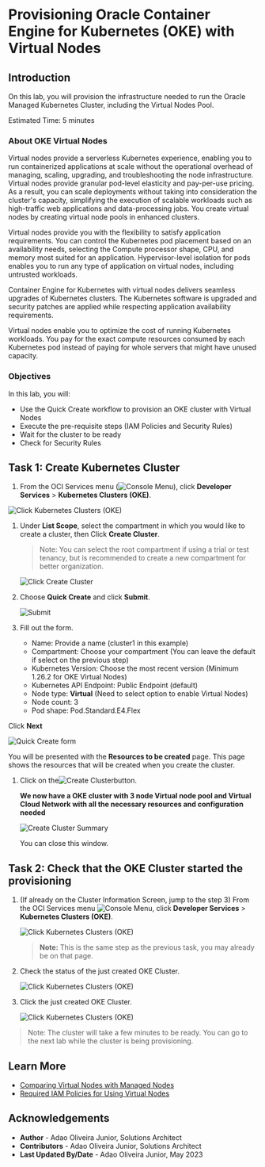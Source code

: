 # Provisioning Oracle Container Engine for Kubernetes (OKE) with Virtual Nodes

## Introduction

On this lab, you will provision the infrastructure needed to run the Oracle Managed Kubernetes Cluster, including the Virtual Nodes Pool.

Estimated Time: 5 minutes

### About OKE Virtual Nodes

Virtual nodes provide a serverless Kubernetes experience, enabling you to run containerized applications at scale without the operational overhead of managing, scaling, upgrading, and troubleshooting the node infrastructure. Virtual nodes provide granular pod-level elasticity and pay-per-use pricing. As a result, you can scale deployments without taking into consideration the cluster's capacity, simplifying the execution of scalable workloads such as high-traffic web applications and data-processing jobs. You create virtual nodes by creating virtual node pools in enhanced clusters.

Virtual nodes provide you with the flexibility to satisfy application requirements. You can control the Kubernetes pod placement based on an availability needs, selecting the Compute processor shape, CPU, and memory most suited for an application. Hypervisor-level isolation for pods enables you to run any type of application on virtual nodes, including untrusted workloads.

Container Engine for Kubernetes with virtual nodes delivers seamless upgrades of Kubernetes clusters. The Kubernetes software is upgraded and security patches are applied while respecting application availability requirements.

Virtual nodes enable you to optimize the cost of running Kubernetes workloads. You pay for the exact compute resources consumed by each Kubernetes pod instead of paying for whole servers that might have unused capacity.

### Objectives

In this lab, you will:

* Use the Quick Create workflow to provision an OKE cluster with Virtual Nodes
* Execute the pre-requisite steps (IAM Policies and Security Rules)
* Wait for the cluster to be ready
* Check for Security Rules

## Task 1: Create Kubernetes Cluster

1. From the OCI Services menu (![Console Menu](images/oci_hamburger_menu.png)), click **Developer Services** > **Kubernetes Clusters (OKE)**.

  ![Click Kubernetes Clusters (OKE)](images/oci_oke_menu.png)

1. Under **List Scope**, select the compartment in which you would like to create a cluster, then Click **Create Cluster**.

    > Note: You can select the root compartment if using a trial or test tenancy, but is recommended to create a new compartment for better organization.

    ![Click Create Cluster](images/oci_oke_landing.png)

1. Choose **Quick Create** and click **Submit**.

    ![Submit](images/oke_create_cluster_quick_create.png)

1. Fill out the form.

    * Name: Provide a name (cluster1 in this example)
    * Compartment: Choose your compartment (You can leave the default if select on the previous step)
    * Kubernetes Version: Choose the most recent version (Minimum 1.26.2 for OKE Virtual Nodes)
    * Kubernetes API Endpoint: Public Endpoint (default)
    * Node type: **Virtual** (Need to select option to enable Virtual Nodes)
    * Node count: 3
    * Pod shape: Pod.Standard.E4.Flex

  Click **Next**

  ![Quick Create form](images/oke_create_quick_cluster_form.png)

  You will be presented with the **Resources to be created** page. This page shows the resources that will be created when you create the cluster.

1. Click on the![Create Cluster](images/oke_create_cluster_button.png)button.

    **We now have a OKE cluster with 3 node Virtual node pool and Virtual Cloud Network with all the necessary resources and configuration needed**

    ![Create Cluster Summary](images/oke_created_resources.png)

    You can close this window.

## Task 2: Check that the OKE Cluster started the provisioning

1. (If already on the Cluster Information Screen, jump to the step 3) From the OCI Services menu ![Console Menu](images/oci_hamburger_menu.png), click **Developer Services** > **Kubernetes Clusters (OKE)**.

    ![Click Kubernetes Clusters (OKE)](images/oci_oke_menu.png)

    > **Note:** This is the same step as the previous task, you may already be on that page.

1. Check the status of the just created OKE Cluster.

    ![Click Kubernetes Clusters (OKE)](images/oke_list_clusters_creating.png)

1. Click the just created OKE Cluster.

    ![Click Kubernetes Clusters (OKE)](images/oke_creating_cluster.png)

> Note: The cluster will take a few minutes to be ready. You can go to the next lab while the cluster is being provisioning.

## Learn More

* [Comparing Virtual Nodes with Managed Nodes](https://docs.oracle.com/en-us/iaas/Content/ContEng/Tasks/contengcomparingvirtualwithmanagednodes_topic.htm#contengusingvirtualormanagednodes_topic)
* [Required IAM Policies for Using Virtual Nodes](https://docs.oracle.com/en-us/iaas/Content/ContEng/Tasks/contengvirtualnodes-Required_IAM_Policies.htm)

## Acknowledgements

* **Author** - Adao Oliveira Junior, Solutions Architect
* **Contributors** -  Adao Oliveira Junior, Solutions Architect
* **Last Updated By/Date** - Adao Oliveira Junior, May 2023
